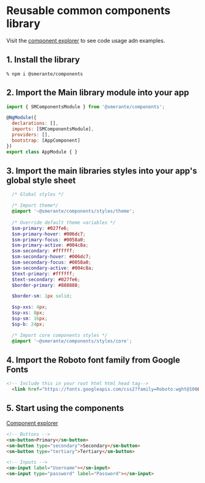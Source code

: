 # Reusable common components library
Visit the [component explorer](https://smerante.github.io/smerante/#/input) to see code usage adn examples.

## 1. Install the library
    % npm i @smerante/components
    
## 2. Import the Main library module into your app
```js
import { SMComponentsModule } from '@smerante/components';

@NgModule({
  declarations: [],
  imports: [SMComponentsModule],
  providers: [],
  bootstrap: [AppComponent]
})
export class AppModule { }
```
## 3. Import the main libraries styles into your app's global style sheet
```scss
  /* Global styles */

  /* Import theme*/
  @import '~@smerante/components/styles/theme';
  
  /* Override default theme variables */
  $sm-primary: #027fe6;
  $sm-primary-hover: #006dc7;
  $sm-primary-focus: #0058a0;
  $sm-primary-active: #004c8a;
  $sm-secondary: #ffffff;
  $sm-secondary-hover: #006dc7;
  $sm-secondary-focus: #0058a0;
  $sm-secondary-active: #004c8a;
  $text-primary: #ffffff;
  $text-secondary: #027fe6;
  $border-primary: #888888;

  $border-sm: 1px solid;

  $sp-xxs: 4px;
  $sp-xs: 8px;
  $sp-sm: 16px;
  $sp-b: 24px;

  /* Import core components styles */
  @import '~@smerante/components/styles/core';
```

## 4. Import the Roboto font family from Google Fonts
```html
<!-- Include this in your root html html head tag-->
  <link href="https://fonts.googleapis.com/css2?family=Roboto:wght@100&display=swap" rel="stylesheet">
```

## 5. Start using the components
[Component explorer](https://smerante.github.io/smerante/#/input)
```html
<!-- Buttons -->
<sm-button>Primary</sm-button>
<sm-button type="secondary">Secondary</sm-button>
<sm-button type="tertiary">Tertiary</sm-button>

<!-- Inputs -->
<sm-input label="Username"></sm-input>
<sm-input type="password" label="Password"></sm-input>
```






